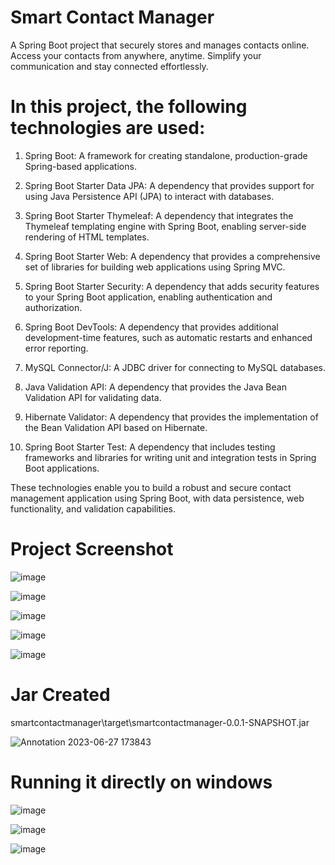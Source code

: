 # Smart Contact Manager 
A Spring Boot project that securely stores and manages contacts online. Access your contacts from anywhere, anytime. Simplify your communication and stay connected effortlessly.

# In this project, the following technologies are used:

1. Spring Boot: A framework for creating standalone, production-grade Spring-based applications.

2. Spring Boot Starter Data JPA: A dependency that provides support for using Java Persistence API (JPA) to interact with databases.

3. Spring Boot Starter Thymeleaf: A dependency that integrates the Thymeleaf templating engine with Spring Boot, enabling server-side rendering of HTML templates.

4. Spring Boot Starter Web: A dependency that provides a comprehensive set of libraries for building web applications using Spring MVC.

5. Spring Boot Starter Security: A dependency that adds security features to your Spring Boot application, enabling authentication and authorization.

6. Spring Boot DevTools: A dependency that provides additional development-time features, such as automatic restarts and enhanced error reporting.

7. MySQL Connector/J: A JDBC driver for connecting to MySQL databases.

8. Java Validation API: A dependency that provides the Java Bean Validation API for validating data.

9. Hibernate Validator: A dependency that provides the implementation of the Bean Validation API based on Hibernate.

10. Spring Boot Starter Test: A dependency that includes testing frameworks and libraries for writing unit and integration tests in Spring Boot applications.

These technologies enable you to build a robust and secure contact management application using Spring Boot, with data persistence, web functionality, and validation capabilities.

# Project Screenshot

![image](https://github.com/swapniltake1/smartcontactmanager/assets/61576958/0a3ccfc6-2161-43d1-b6be-3cf9bfa26f1d)


![image](https://github.com/swapniltake1/smartcontactmanager/assets/61576958/c0ceb0ab-dd18-4cec-9573-1fd9d0b6f3a4)


![image](https://github.com/swapniltake1/smartcontactmanager/assets/61576958/49a289ac-875d-4c29-bcfa-f4ab8ecc7174)


![image](https://github.com/swapniltake1/smartcontactmanager/assets/61576958/52997334-65d5-4fdb-913b-dc3dacc539e2)


![image](https://github.com/swapniltake1/smartcontactmanager/assets/61576958/ac8f042e-6473-4a41-bc19-754afaec79d2)


# Jar Created
smartcontactmanager\target\smartcontactmanager-0.0.1-SNAPSHOT.jar

![Annotation 2023-06-27 173843](https://github.com/swapniltake1/smartcontactmanager/assets/61576958/63aa6c6b-a4c6-4139-b641-447249666917)

# Running it directly on windows 
![image](https://github.com/swapniltake1/smartcontactmanager/assets/61576958/e390d93a-033a-4942-8f8b-409990cb9246)

![image](https://github.com/swapniltake1/smartcontactmanager/assets/61576958/55db10c2-be78-4d5a-a5e3-3b288a6f4af1)


![image](https://github.com/swapniltake1/smartcontactmanager/assets/61576958/fed72143-4965-4de8-a8b7-bf135cf78772)









